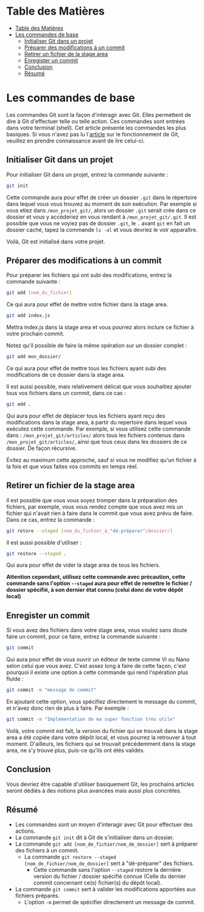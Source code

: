 # Table des Matières

- [Table des Matières](#table-des-matières)
- [Les commandes de base](#les-commandes-de-base)
  - [Initialiser Git dans un projet](#initialiser-git-dans-un-projet)
  - [Préparer des modifications à un commit](#préparer-des-modifications-à-un-commit)
  - [Retirer un fichier de la stage area](#retirer-un-fichier-de-la-stage-area)
  - [Enregister un commit](#enregister-un-commit)
  - [Conclusion](#conclusion)
  - [Résumé](#résumé)

# Les commandes de base

Les commandes Git sont la façon d'interagir avec Git. Elles permettent de dire à Git d'effectuer telle ou telle action. Ces commandes sont entrées dans votre terminal (shell). Cet article présente les commandes les plus basiques. Si vous n'avez pas lu l`[article](../../03-git-functions/fr/article.md) sur le fonctionnement de Git, veuillez en prendre connaissance avant de lire celui-ci.

## Initialiser Git dans un projet

Pour initialiser Git dans un projet, entrez la commande suivante :

```sh
git init
```

Cette commande aura pour effet de créer un dossier `.git` dans le répertoire dans lequel vous vous trouvez au moment de son exécution. Par exemple si vous etiez dans `/mon_projet_git/`, alors un dossier `.git` serait crée dans ce dossier et vous y accèderiez en vous rendant à `/mon_projet_git/.git`. Il est possible que vous ne voyiez pas de dossier `.git`, le `.` avant `git` en fait un dossier caché, tapez la commande `ls -al` et vous devriez le voir apparaître.

Voilà, Git est initialisé dans votre projet.

## Préparer des modifications à un commit

Pour préparer les fichiers qui ont subi des modifications, entrez la commande suivante :

```sh
git add [nom_du_fichier]
```

Ce qui aura pour effet de mettre votre fichier dans la stage area.

```sh
git add index.js
```

Mettra index.js dans la stage area et vous pourrez alors inclure ce fichier à votre prochain commit.

Notez qu'il possible de faire la même opération sur un dossier complet :

```sh
git add mon_dossier/
```

Ce qui aura pour effet de mettre tous les fichiers ayant subi des modifications de ce dossier dans la stage area.

Il est aussi possible, mais relativement délicat que vous souhaitiez ajouter tous vos fichiers dans un commit, dans ce cas :

```sh
git add .
```

Qui aura pour effet de déplacer tous les fichiers ayant reçu des modifications dans la stage area, à partir du repertoire dans lequel vous exécutez cette commande. Par exemple, si vous utilisez cette commande dans : `/mon_projet_git/articles/` alors tous les fichiers contenus dans `/mon_projet_git/articles/`, ainsi que tous ceux dans les dossiers de ce dossier. De façon récursive.

Évitez au maximum cette approche, sauf si vous ne modifiez qu'un fichier à la fois et que vous faites vos commits en temps réel.

## Retirer un fichier de la stage area

Il est possible que vous vous soyez tromper dans la préparation des fichiers, par exemple, vous vous rendez compte que vous avez mis un fichier qui n'avait rien à faire dans le commit que vous avez prévu de faire. Dans ce cas, entrez la commande :

```sh
git retore --staged [nom_du_fichier_à_"dé-préparer"/dossier/]
```

Il est aussi possible d'utiliser :

```sh
git restore --staged .
```

Qui aura pour effet de vider la stage area de tous les fichiers.

**Attention cependant, utilisez cette commande avec précaution, cette commande sans l'option `--staged` aura pour effet de**
**remettre le fichier / dossier spécifié, à son dernier état connu (celui donc de votre dépôt local)**

## Enregister un commit

Si vous avez des fichiers dans votre stage area, vous voulez sans doute faire un commit, pour ce faire, entrez la commande suivante :

```sh
git commit
```

Qui aura pour effet de vous ouvrir un éditeur de texte comme Vi ou Nano selon celui que vous avez. C'est assez long à faire de cette façon, c'est pourquoi il existe une option à cette commande qui rend l'opération plus fluide :

```sh
git commit -m "message de commit"
```

En ajoutant cette option, vous spécifiez directement le message du commit, et n'avez donc rien de plus à faire. Par exemple :

```sh
git commit -m "Implémentation de ma super fonction très utile"
```

Voilà, votre commit est fait, la version du fichier qui se trouvait dans la stage area a été copiée dans votre dépôt local, et vous pourrez la retrouver à tout moment. D'ailleurs, les fichiers qui se trouvait précédemment dans la stage area, ne s'y trouve plus, puis-ce qu'ils ont étés validés.

## Conclusion

Vous devriez être capable d'utiliser basiquement Git, les prochains articles seront dédiés à des notions plus avancées mais aussi plus concrètes.

## Résumé

- Les commandes sont un moyen d'interagir avec Git pour effectuer des actions.
- La commande `git init` dit à Git de s'initialiser dans un dossier.
- La commande `git add [nom_de_fichier/nom_de_dossier]` sert à préparer des fichiers à un commit.
  - La commande `git restore --staged [nom_de_fichier/nom_de_dossier]` sert à "dé-préparer" des fichiers.
    - Cette commande sans l'option `--staged` restore la dernière version du fichier / dossier spécifié connue (Celle du dernier commit concernant ce(s) fichier(s) du dépôt local).
- La commande `git commit` sert à valider les modifications apportées aux fichiers préparés.
  - L'option `-m` permet de spécifier directement un message de commit.